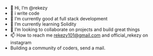 - 👋 Hi, I’m @rekezy
- 👀 i write code 
- 🌱 I’m currently good at full stack development
- 🌱 I’m currently learning Solidity 
- 💞️ I’m looking to collaborate on projects and build great things
- 📫 How to reach me rekezy101@gmail.com and official_rekezy on instagram
-    Building a community of coders, send a mail.

<!---
rekezy/rekezy is a ✨ special ✨ repository because its `README.md` (this file) appears on your GitHub profile.
You can click the Preview link to take a look at your changes.
--->
